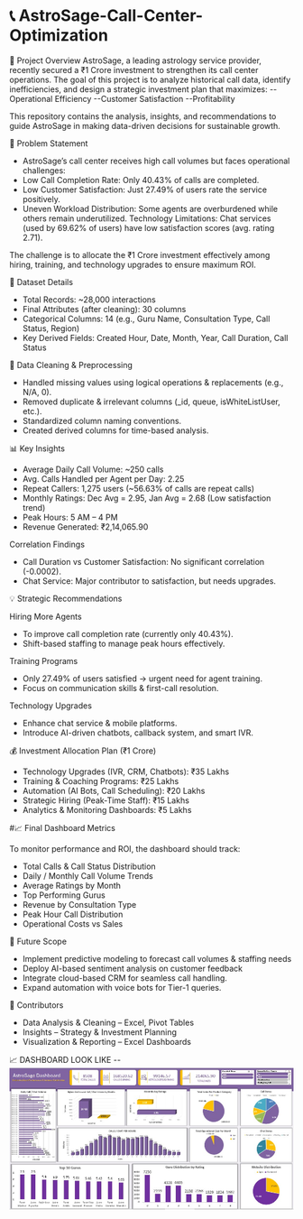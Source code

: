 # 📞 AstroSage-Call-Center-Optimization

🚀 Project Overview
AstroSage, a leading astrology service provider, recently secured a ₹1 Crore investment to strengthen its call center operations. The goal of this project is to analyze historical call data, identify inefficiencies, and design a strategic investment plan that maximizes:
--Operational Efficiency
--Customer Satisfaction
--Profitability

This repository contains the analysis, insights, and recommendations to guide AstroSage in making data-driven decisions for sustainable growth.

📌 Problem Statement

- AstroSage’s call center receives high call volumes but faces operational challenges:
- Low Call Completion Rate: Only 40.43% of calls are completed.
- Low Customer Satisfaction: Just 27.49% of users rate the service positively.
- Uneven Workload Distribution: Some agents are overburdened while others remain underutilized.
Technology Limitations: Chat services (used by 69.62% of users) have low satisfaction scores (avg. rating 2.71).

The challenge is to allocate the ₹1 Crore investment effectively among hiring, training, and technology upgrades to ensure maximum ROI.

📂 Dataset Details

- Total Records: ~28,000 interactions
- Final Attributes (after cleaning): 30 columns
- Categorical Columns: 14 (e.g., Guru Name, Consultation Type, Call Status, Region)
- Key Derived Fields: Created Hour, Date, Month, Year, Call Duration, Call Status

🔧 Data Cleaning & Preprocessing

- Handled missing values using logical operations & replacements (e.g., N/A, 0).
- Removed duplicate & irrelevant columns (_id, queue, isWhiteListUser, etc.).
- Standardized column naming conventions.
- Created derived columns for time-based analysis.

📊 Key Insights

- Average Daily Call Volume: ~250 calls
- Avg. Calls Handled per Agent per Day: 2.25
- Repeat Callers: 1,275 users (~56.63% of calls are repeat calls)
- Monthly Ratings: Dec Avg = 2.95, Jan Avg = 2.68 (Low satisfaction trend)
- Peak Hours: 5 AM – 4 PM
- Revenue Generated: ₹2,14,065.90

Correlation Findings
- Call Duration vs Customer Satisfaction: No significant correlation (-0.0002).
- Chat Service: Major contributor to satisfaction, but needs upgrades.

💡 Strategic Recommendations

Hiring More Agents
- To improve call completion rate (currently only 40.43%).
- Shift-based staffing to manage peak hours effectively.

Training Programs
- Only 27.49% of users satisfied → urgent need for agent training.
- Focus on communication skills & first-call resolution.

Technology Upgrades
- Enhance chat service & mobile platforms.
- Introduce AI-driven chatbots, callback system, and smart IVR.

💰 Investment Allocation Plan (₹1 Crore)

- Technology Upgrades (IVR, CRM, Chatbots): ₹35 Lakhs
- Training & Coaching Programs: ₹25 Lakhs
- Automation (AI Bots, Call Scheduling): ₹20 Lakhs
- Strategic Hiring (Peak-Time Staff): ₹15 Lakhs
- Analytics & Monitoring Dashboards: ₹5 Lakhs

#📈 Final Dashboard Metrics

To monitor performance and ROI, the dashboard should track:
- Total Calls & Call Status Distribution
- Daily / Monthly Call Volume Trends
- Average Ratings by Month
- Top Performing Gurus
- Revenue by Consultation Type
- Peak Hour Call Distribution
- Operational Costs vs Sales

🔮 Future Scope

- Implement predictive modeling to forecast call volumes & staffing needs
- Deploy AI-based sentiment analysis on customer feedback
- Integrate cloud-based CRM for seamless call handling.
- Expand automation with voice bots for Tier-1 queries.

🙌 Contributors

- Data Analysis & Cleaning – Excel, Pivot Tables
- Insights – Strategy & Investment Planning
- Visualization & Reporting – Excel Dashboards 

📈 DASHBOARD 
LOOK LIKE -- ![Dashoboard Preview](https://github.com/Gagan-S001/AstroSage-Call-Center-Optimization/blob/main/AstroSage%20Analysis%20Dashboard.jpg)


